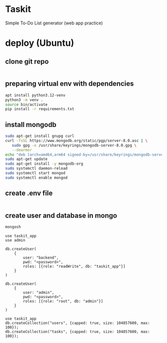 # Taskit 
Simple To-Do List generator (web app practice)

# deploy (Ubuntu)

## clone git repo

```bash

```

## preparing virtual env with dependencies
```bash
apt install python3.12-venv
python3 -m venv .
source bin/activate
pip install -r requirements.txt
```

## install mongodb

```bash
sudo apt-get install gnupg curl
curl -fsSL https://www.mongodb.org/static/pgp/server-8.0.asc | \
   sudo gpg -o /usr/share/keyrings/mongodb-server-8.0.gpg \
   --dearmor
echo "deb [arch=amd64,arm64 signed-by=/usr/share/keyrings/mongodb-server-8.0.gpg] https://repo.mongodb.org/apt/ubuntu noble/mongodb-org/8.0 multiverse" | sudo tee /etc/apt/sources.list.d/mongodb-org-8.0.list
sudo apt-get update
sudo apt-get install -y mongodb-org
sudo systemctl daemon-reload
sudo systemctl start mongod
sudo systemctl enable mongod
```

## create .env file

```
```

## create user and database in mongo

```bash
mongosh
```

```mongosh
use taskit_app
use admin

db.createUser(
    {
        user: "backend",
        pwd: "<password>",
        roles: [{role: "readWrite", db: "taskit_app"}]
    }
)

db.createUser(
    {
        user: "admin",
        pwd: "<password>",
        roles: [{role: "root", db: "admin"}]
    }
)

use taskit_app
db.createCollection("users", {capped: true, size: 104857600, max: 100});
db.createCollection("tasks", {capped: true, size: 104857600, max: 100});
```



